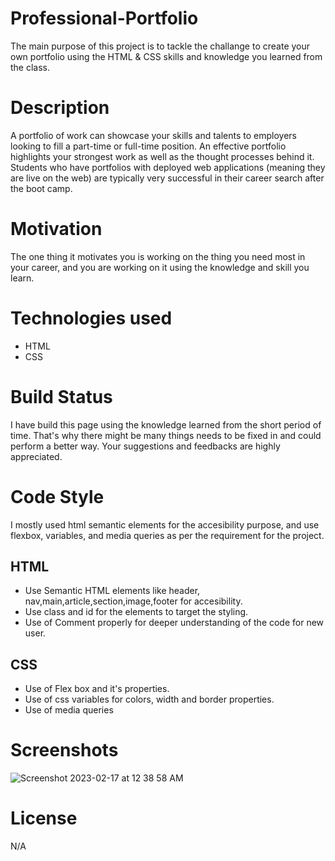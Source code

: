 # Professional-Portfolio
The main purpose of this project is to tackle the challange to create your own portfolio using the HTML & CSS skills and knowledge you learned 
from the class.
# Description
A portfolio of work can showcase your skills and talents to employers looking to fill a part-time or full-time position. 
An effective portfolio highlights your strongest work as well as the thought processes behind it. Students who have portfolios
with deployed web applications (meaning they are live on the web) are typically very successful in their career search after the boot camp.
# Motivation
The one thing it motivates you is working on the thing you need most in your career, and you are working on it using the knowledge and skill you learn.
# Technologies used
* HTML
* CSS
# Build Status
I have build this page using the knowledge learned from the short period of time. That's why there might be many things needs to be fixed in and could perform
a better way. Your suggestions and feedbacks are highly appreciated.
# Code Style
I mostly used html semantic elements for the accesibility purpose, and use flexbox, variables, and media queries as per the requirement for the project.
## HTML
* Use Semantic HTML elements like header, nav,main,article,section,image,footer for accesibility.
* Use class and id for the elements to target the styling.
* Use of Comment properly for deeper understanding of the code for new user.
## CSS
* Use of Flex box and it's properties.
* Use of css variables for colors, width and border properties.
* Use of media queries
# Screenshots
![Screenshot 2023-02-17 at 12 38 58 AM](https://user-images.githubusercontent.com/89502092/219595176-90deb05c-720d-4cda-b18b-97b375966ded.png)

# License
N/A
